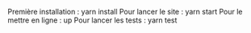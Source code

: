 Première installation : yarn install
Pour lancer le site : yarn start
Pour le mettre en ligne : up
Pour lancer les tests : yarn test
